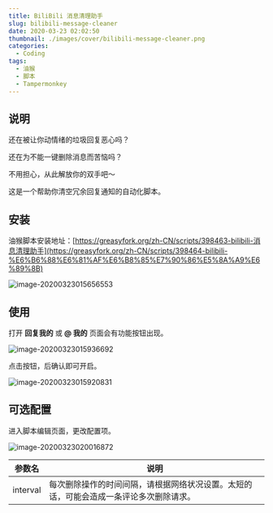 ```yaml
---
title: BiliBili 消息清理助手
slug: bilibili-message-cleaner
date: 2020-03-23 02:02:50
thumbnail: ./images/cover/bilibili-message-cleaner.png
categories:
  - Coding
tags:
  - 油猴
  - 脚本
  - Tampermonkey
---
```


## 说明

还在被让你动情绪的垃圾回复恶心吗？

还在为不能一键删除消息而苦恼吗？

不用担心，从此解放你的双手吧～

这是一个帮助你清空冗余回复通知的自动化脚本。

## 安装

油猴脚本安装地址：[https://greasyfork.org/zh-CN/scripts/398463-bilibili-消息清理助手](https://greasyfork.org/zh-CN/scripts/398464-bilibili-%E6%B6%88%E6%81%AF%E6%B8%85%E7%90%86%E5%8A%A9%E6%89%8B)

![image-20200323015656553](/images/bilibili-message-cleaner/image-20200323015656553.png)

## 使用

打开 **回复我的** 或 **@ 我的** 页面会有功能按钮出现。

![image-20200323015936692](/images/bilibili-message-cleaner/image-20200323015936692.png)

点击按钮，后确认即可开启。

![image-20200323015920831](/images/bilibili-message-cleaner/image-20200323015920831.png)

## 可选配置

进入脚本编辑页面，更改配置项。

![image-20200323020016872](/images/bilibili-message-cleaner/image-20200323020016872.png)

| 参数名   | 说明                                                                                   |
| -------- | -------------------------------------------------------------------------------------- |
| interval | 每次删除操作的时间间隔，请根据网络状况设置。太短的话，可能会造成一条评论多次删除请求。 |
